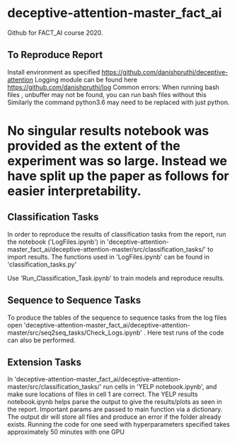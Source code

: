 # deceptive-attention-master_fact_ai

Github for FACT_AI course 2020.

## To Reproduce Report

Install environment as specified https://github.com/danishpruthi/deceptive-attention
Logging module can be found here https://github.com/danishpruthi/log
Common errors:
When running bash files , unbuffer may not be found, you can run bash files without this
Similarly the command python3.6 may need to be replaced with just python.
# No singular results notebook was provided as the extent of the experiment was so large. Instead we have split up the paper as follows for easier interpretability.

## Classification Tasks
In order to reproduce the results of classification tasks from the report, run the notebook ('LogFiles.ipynb') in 'deceptive-attention-master_fact_ai/deceptive-attention-master/src/classification_tasks/' to import results. The functions used in 'LogFiles.ipynb' can be found in 'classification_tasks.py'


Use 'Run_Classification_Task.ipynb' to train models and reproduce results.

## Sequence to Sequence Tasks
To produce the tables of the sequence to sequence tasks from the log files open 'deceptive-attention-master_fact_ai/deceptive-attention-master/src/seq2seq_tasks/Check_Logs.ipynb' . Here test runs of the code can also be performed.

## Extension Tasks
In 'deceptive-attention-master_fact_ai/deceptive-attention-master/src/classification_tasks/' run cells in 'YELP notebook.ipynb', and make sure locations of files in cell 1 are correct. The YELP results notebook.ipynb helps parse the output to give the results/plots as seen in the report.
Important params are passed to main function via a dictionary. 
The output dir will store all files and produce an error if the folder already exists.
Running the code for one seed with hyperparameters specified takes approximately 50 minutes with one GPU
